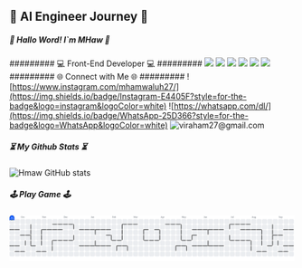 ## 🚀 AI Engineer Journey 🚀

##### 👋 Hallo Word! I`m MHaw  👋
######### 💻 Front-End Developer 💻 #########
  <img src="https://img.shields.io/badge/ChatGPT-74aa9c?style=for-the-badge&logo=openai&logoColor=white " />  <img src="https://img.shields.io/badge/HTML5-E34F26?style=for-the-badge&logo=html5&logoColor=white " />  <img src="https://img.shields.io/badge/CSS3-1572B6?style=for-the-badge&logo=css3&logoColor=white " />  <img src="https://img.shields.io/badge/JavaScript-323330?style=for-the-badge&logo=javascript&logoColor=F7DF1E " />  <img src="https://img.shields.io/badge/Python-FFD43B?style=for-the-badge&logo=python&logoColor=blue " />  <img src="https://img.shields.io/badge/Ubuntu-E95420?style=for-the-badge&logo=ubuntu&logoColor=white" />
######### 🌐 Connect with Me 🌐 #########
![https://www.instagram.com/mhamwaluh27/](https://img.shields.io/badge/Instagram-E4405F?style=for-the-badge&logo=instagram&logoColor=white) ![https://whatsapp.com/dl/](https://img.shields.io/badge/WhatsApp-25D366?style=for-the-badge&logo=WhatsApp&logoColor=white)  ![viraham27@gmail.com](https://img.shields.io/badge/Gmail-D14836?style=for-the-badge&logo=gmail&logoColor=white)

##### ⏳ My Github Stats ⏳
![Hmaw GitHub stats](https://github-readme-stats.vercel.app/api?username=0xMHaw027&show_icons=true&theme=vue)

##### 🕹️ Play Game 🕹️
<picture>
  <source media="(prefers-color-scheme: dark)" srcset="https://raw.githubusercontent.com/0xMHaw027/0xMHaw027/output/pacman-contribution-graph-dark.svg">
  <source media="(prefers-color-scheme: light)" srcset="https://raw.githubusercontent.com/0xMHaw027/0xMHaw027/output/pacman-contribution-graph.svg">
  <img alt="pacman contribution graph" src="https://raw.githubusercontent.com/0xMHaw027/0xMHaw027/output/pacman-contribution-graph.svg">
</picture>

###
